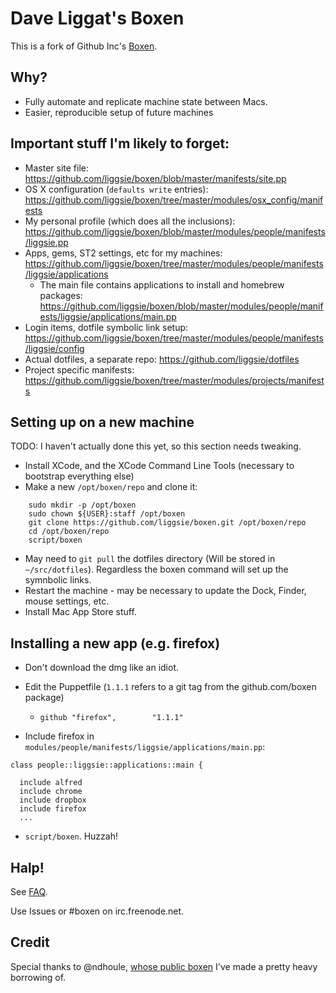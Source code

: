 # Dave Liggat's Boxen

This is a fork of Github Inc's [Boxen](https://boxen.github.com).

## Why?

* Fully automate and replicate machine state between Macs.
* Easier, reproducible setup of future machines

## Important stuff I'm likely to forget:

* Master site file: https://github.com/liggsie/boxen/blob/master/manifests/site.pp
* OS X configuration (`defaults write` entries): https://github.com/liggsie/boxen/tree/master/modules/osx_config/manifests
* My personal profile (which does all the inclusions): https://github.com/liggsie/boxen/blob/master/modules/people/manifests/liggsie.pp
* Apps, gems, ST2 settings, etc for my machines: https://github.com/liggsie/boxen/tree/master/modules/people/manifests/liggsie/applications
  * The main file contains applications to install and homebrew packages: https://github.com/liggsie/boxen/blob/master/modules/people/manifests/liggsie/applications/main.pp
* Login items, dotfile symbolic link setup: https://github.com/liggsie/boxen/tree/master/modules/people/manifests/liggsie/config
* Actual dotfiles, a separate repo: https://github.com/liggsie/dotfiles
* Project specific manifests: https://github.com/liggsie/boxen/tree/master/modules/projects/manifests

## Setting up on a new machine

TODO: I haven't actually done this yet, so this section needs tweaking.

* Install XCode, and the XCode Command Line Tools (necessary to bootstrap everything else)
* Make a new `/opt/boxen/repo` and clone it:
```
    sudo mkdir -p /opt/boxen
    sudo chown ${USER}:staff /opt/boxen
    git clone https://github.com/liggsie/boxen.git /opt/boxen/repo
    cd /opt/boxen/repo
    script/boxen
```
* May need to `git pull` the dotfiles directory (Will be stored in `~/src/dotfiles`). Regardless the boxen command will set up the symnbolic links.
* Restart the machine - may be necessary to update the Dock, Finder, mouse settings, etc.
* Install Mac App Store stuff.

## Installing a new app (e.g. firefox)

* Don't download the dmg like an idiot.
* Edit the Puppetfile (`1.1.1` refers to a git tag from the github.com/boxen package)
  * `github "firefox",        "1.1.1"`

* Include firefox in `modules/people/manifests/liggsie/applications/main.pp`:
```
class people::liggsie::applications::main {

  include alfred
  include chrome
  include dropbox
  include firefox
  ...
```
* `script/boxen`. Huzzah!

## Halp!

See [FAQ](https://github.com/boxen/our-boxen/blob/master/docs/faq.md).

Use Issues or #boxen on irc.freenode.net.

## Credit

Special thanks to @ndhoule, [whose public boxen](https://github.com/ndhoule/my-boxen) I've made a pretty heavy borrowing of.
